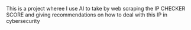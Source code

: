 This is a project wheree I use AI to take by web scraping the IP CHECKER SCORE and giving recommendations on how to deal with this IP in cybersecurity
